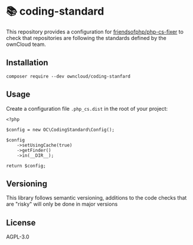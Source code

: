# 📚 coding-standard


This repository provides a configuration for [friendsofphp/php-cs-fixer](http://github.com/FriendsOfPHP/PHP-CS-Fixer) to check that repositories are following the standards defined by the ownCloud team.


## Installation
```
composer require --dev owncloud/coding-stanfard
```


## Usage

Create a configuration file `.php_cs.dist` in the root of your project:

```
<?php

$config = new OC\CodingStandard\Config();

$config
    ->setUsingCache(true)
    ->getFinder()
    ->in(__DIR__);

return $config;
```

## Versioning

This library follows semantic versioning, additions to the code checks that are "risky" will only be done in major versions

## License

AGPL-3.0